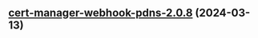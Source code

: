 

## [cert-manager-webhook-pdns-2.0.8](https://github.com/cyr-ius/truenas-charts/compare/cert-manager-webhook-pdns-2.0.7...cert-manager-webhook-pdns-2.0.8) (2024-03-13)

